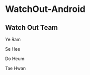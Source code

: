 WatchOut-Android
================

Watch Out Team
-----------------

Ye Ram

Se Hee

Do Heum

Tae Hwan

